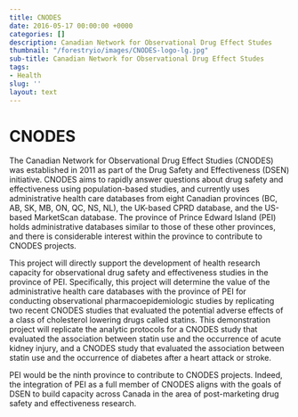 ```yaml
---
title: CNODES
date: 2016-05-17 00:00:00 +0000
categories: []
description: Canadian Network for Observational Drug Effect Studes
thumbnail: "/forestryio/images/CNODES-logo-lg.jpg"
sub-title: Canadian Network for Observational Drug Effect Studes
tags:
- Health
slug: ''
layout: text
---
```

# CNODES

The Canadian Network for Observational Drug Effect Studies (CNODES) was established in 2011 as part of the Drug Safety and Effectiveness (DSEN) initiative. CNODES aims to rapidly answer questions about drug safety and effectiveness using population-based studies, and currently uses administrative health care databases from eight Canadian provinces (BC, AB, SK, MB, ON, QC, NS, NL), the UK-based CPRD database, and the US-based MarketScan database. The province of Prince Edward Island (PEI) holds administrative databases similar to those of these other provinces, and there is considerable interest within the province to contribute to CNODES projects.

This project will directly support the development of health research capacity for observational drug safety and effectiveness studies in the province of PEI. Specifically, this project will determine the value of the administrative health care databases with the province of PEI for conducting observational pharmacoepidemiologic studies by replicating two recent CNODES studies that evaluated the potential adverse effects of a class of cholesterol lowering drugs called statins. This demonstration project will replicate the analytic protocols for a CNODES study that evaluated the association between statin use and the occurrence of acute kidney injury, and a CNODES study that evaluated the association between statin use and the occurrence of diabetes after a heart attack or stroke.

PEI would be the ninth province to contribute to CNODES projects. Indeed, the integration of PEI as a full member of CNODES aligns with the goals of DSEN to build capacity across Canada in the area of post-marketing drug safety and effectiveness research.

